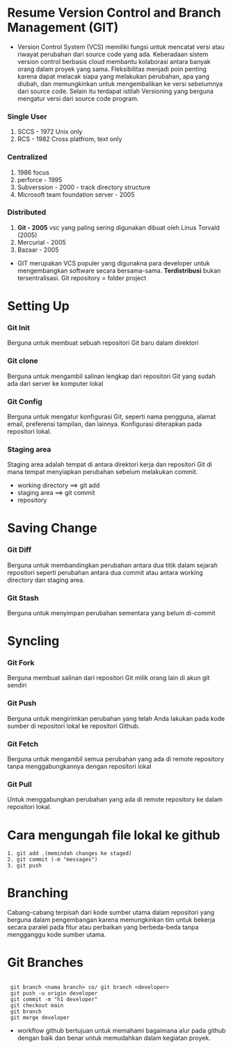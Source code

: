 # Resume Version Control and Branch Management (GIT)

- Version Control System (VCS) memiliki fungsi untuk mencatat versi atau riwayat perubahan dari source code yang ada. Keberadaan sistem version control berbasis cloud membantu kolaborasi antara banyak orang dalam proyek yang sama. Fleksibilitas menjadi poin penting karena dapat melacak siapa yang melakukan perubahan, apa yang diubah, dan memungkinkan untuk mengembalikan ke versi sebelumnya dari source code. Selain itu terdapat istilah Versioning yang berguna mengatur versi dari source code program.

### Single User

1. SCCS - 1972 Unix only
2. RCS - 1982 Cross platfrom, text only

### Centralized

1. 1986 focus
2. perforce - 1995
3. Subverssion - 2000 - track directory structure
4. Microsoft team foundation server - 2005

### Distributed

1. **Git - 2005** vsc yang paling sering digunakan dibuat oleh Linus Torvald (2005)
2. Mercurial - 2005
3. Bazaar - 2005

- GIT merupakan VCS populer yang digunakna para developer untuk mengembangkan software secara bersama-sama.
  **Terdistribusi** bukan tersentralisasi.
  Git repository = folder project

# Setting Up

### Git Init

Berguna untuk membuat sebuah repositori Git baru dalam direktori

### Git clone

Berguna untuk mengambil salinan lengkap dari repositori Git yang sudah ada dari server ke komputer lokal

### Git Config

Berguna untuk mengatur konfigurasi Git, seperti nama pengguna, alamat email, preferensi tampilan, dan lainnya. Konfigurasi diterapkan pada repositori lokal.

### Staging area

Staging area adalah tempat di antara direktori kerja dan
repositori Git di mana tempat menyiapkan perubahan sebelum
melakukan commit.

- working directory ==> git add
- staging area ==> git commit
- repository

# Saving Change

### Git Diff

Berguna untuk membandingkan perubahan antara dua titik dalam sejarah repositori seperti perubahan antara dua commit atau antara working directory dan staging area.

### Git Stash

Berguna untuk menyimpan perubahan sementara yang belum di-commit

# Syncling

### Git Fork

Berguna membuat salinan dari repositori Git milik orang lain di akun git sendiri

### Git Push

Berguna untuk mengirimkan perubahan yang telah Anda lakukan pada kode sumber di repositori lokal ke repositori Github.

### Git Fetch

Berguna untuk mengambil semua perubahan yang ada di remote repository tanpa menggabungkannya dengan repositori lokal

### Git Pull

Untuk menggabungkan perubahan yang ada di remote repository ke dalam repositori lokal.

# Cara mengungah file lokal ke github

```
1. git add .(memindah changes ke staged)
2. git commit (-m "messages")
3. git push
```

# Branching

Cabang-cabang terpisah dari kode sumber utama dalam repositori yang berguna dalam pengembangan karena memungkinkan tim untuk bekerja secara paralel pada fitur atau perbaikan yang berbeda-beda tanpa mengganggu kode sumber utama.

# Git Branches

```

 git branch <nama branch> co/ git branch <developer>
 git push -u origin developer
 git commit -m "h1 developer"
 git checkout main
 git branch
 git merge developer
```

- workflow github bertujuan untuk memahami bagaimana alur pada github dengan baik dan benar untuk memudahkan dalam kegiatan proyek.
